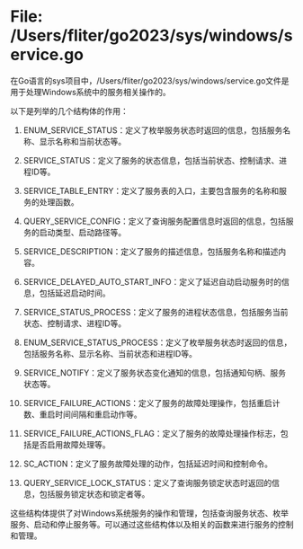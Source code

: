 # File: /Users/fliter/go2023/sys/windows/service.go

在Go语言的sys项目中，/Users/fliter/go2023/sys/windows/service.go文件是用于处理Windows系统中的服务相关操作的。

以下是列举的几个结构体的作用：

1. ENUM_SERVICE_STATUS：定义了枚举服务状态时返回的信息，包括服务名称、显示名称和当前状态等。

2. SERVICE_STATUS：定义了服务的状态信息，包括当前状态、控制请求、进程ID等。

3. SERVICE_TABLE_ENTRY：定义了服务表的入口，主要包含服务的名称和服务的处理函数。

4. QUERY_SERVICE_CONFIG：定义了查询服务配置信息时返回的信息，包括服务的启动类型、启动路径等。

5. SERVICE_DESCRIPTION：定义了服务的描述信息，包括服务名称和描述内容。

6. SERVICE_DELAYED_AUTO_START_INFO：定义了延迟自动启动服务时的信息，包括延迟启动时间。

7. SERVICE_STATUS_PROCESS：定义了服务的进程状态信息，包括服务当前状态、控制请求、进程ID等。

8. ENUM_SERVICE_STATUS_PROCESS：定义了枚举服务状态时返回的信息，包括服务名称、显示名称、当前状态和进程ID等。

9. SERVICE_NOTIFY：定义了服务状态变化通知的信息，包括通知句柄、服务状态等。

10. SERVICE_FAILURE_ACTIONS：定义了服务的故障处理操作，包括重启计数、重启时间间隔和重启动作等。

11. SERVICE_FAILURE_ACTIONS_FLAG：定义了服务的故障处理操作标志，包括是否启用故障处理等。

12. SC_ACTION：定义了服务故障处理的动作，包括延迟时间和控制命令。

13. QUERY_SERVICE_LOCK_STATUS：定义了查询服务锁定状态时返回的信息，包括服务锁定状态和锁定者等。

这些结构体提供了对Windows系统服务的操作和管理，包括查询服务状态、枚举服务、启动和停止服务等。可以通过这些结构体以及相关的函数来进行服务的控制和管理。

